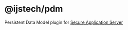 # @ijstech/pdm
 Persistent Data Model plugin for [Secure Application Server](https://github.com/ijstech/app-server)
